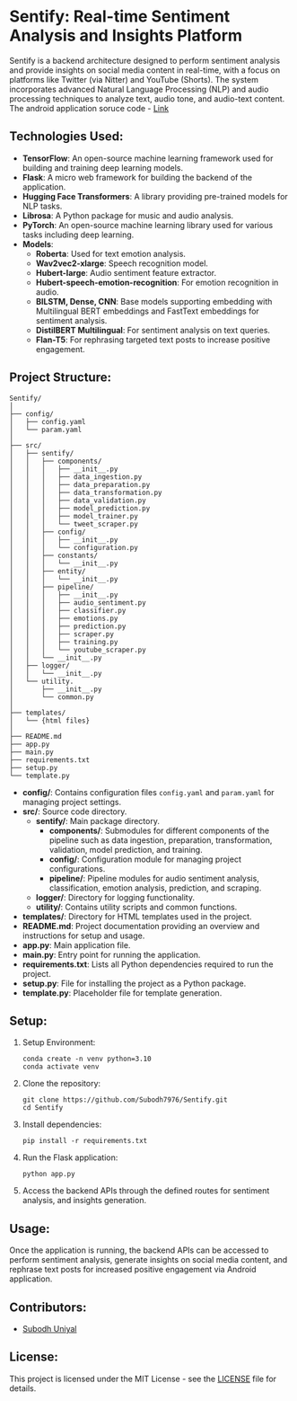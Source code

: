# Sentify: Real-time Sentiment Analysis and Insights Platform

Sentify is a backend architecture designed to perform sentiment analysis and provide insights on social media content in real-time, with a focus on platforms like Twitter (via Nitter) and YouTube (Shorts). The system incorporates advanced Natural Language Processing (NLP) and audio processing techniques to analyze text, audio tone, and audio-text content. The android application soruce code - [Link](https://github.com/yoksire/sentimentanalysis)

## Technologies Used:

- **TensorFlow**: An open-source machine learning framework used for building and training deep learning models.
- **Flask**: A micro web framework for building the backend of the application.
- **Hugging Face Transformers**: A library providing pre-trained models for NLP tasks.
- **Librosa**: A Python package for music and audio analysis.
- **PyTorch**: An open-source machine learning library used for various tasks including deep learning.
- **Models**:
  - **Roberta**: Used for text emotion analysis.
  - **Wav2vec2-xlarge**: Speech recognition model.
  - **Hubert-large**: Audio sentiment feature extractor.
  - **Hubert-speech-emotion-recognition**: For emotion recognition in audio.
  - **BILSTM, Dense, CNN**: Base models supporting embedding with Multilingual BERT embeddings and FastText embeddings for sentiment analysis.
  - **DistilBERT Multilingual**: For sentiment analysis on text queries.
  - **Flan-T5**: For rephrasing targeted text posts to increase positive engagement.

## Project Structure:

```
Sentify/
│
├── config/
│   ├── config.yaml
│   └── param.yaml
│
├── src/
│   ├── sentify/
│   │   ├── components/
│   │   │   ├── __init__.py
│   │   │   ├── data_ingestion.py
│   │   │   ├── data_preparation.py
│   │   │   ├── data_transformation.py
│   │   │   ├── data_validation.py
│   │   │   ├── model_prediction.py
│   │   │   ├── model_trainer.py
│   │   │   └── tweet_scraper.py
│   │   ├── config/
│   │   │   ├── __init__.py
│   │   │   └── configuration.py
│   │   ├── constants/
│   │   │   └── __init__.py
│   │   ├── entity/
│   │   │   └── __init__.py
│   │   ├── pipeline/
│   │   │   ├── __init__.py
│   │   │   ├── audio_sentiment.py
│   │   │   ├── classifier.py
│   │   │   ├── emotions.py
│   │   │   ├── prediction.py
│   │   │   ├── scraper.py
│   │   │   ├── training.py
│   │   │   └── youtube_scraper.py
│   │   └── __init__.py
│   ├── logger/
│   │   └── __init__.py
│   └── utility.
│       ├── __init__.py
│       └── common.py
│
├── templates/
│   └── {html files}
│
├── README.md
├── app.py
├── main.py
├── requirements.txt
├── setup.py
└── template.py
```

- **config/**: Contains configuration files `config.yaml` and `param.yaml` for managing project settings.
- **src/**: Source code directory.
  - **sentify/**: Main package directory.
    - **components/**: Submodules for different components of the pipeline such as data ingestion, preparation, transformation, validation, model prediction, and training.
    - **config/**: Configuration module for managing project configurations.
    - **pipeline/**: Pipeline modules for audio sentiment analysis, classification, emotion analysis, prediction, and scraping.
  - **logger/**: Directory for logging functionality.
  - **utility/**: Contains utility scripts and common functions.
- **templates/**: Directory for HTML templates used in the project.
- **README.md**: Project documentation providing an overview and instructions for setup and usage.
- **app.py**: Main application file.
- **main.py**: Entry point for running the application.
- **requirements.txt**: Lists all Python dependencies required to run the project.
- **setup.py**: File for installing the project as a Python package.
- **template.py**: Placeholder file for template generation.

## Setup:

1. Setup Environment:

   ```
   conda create -n venv python=3.10
   conda activate venv
   ```

2. Clone the repository:

   ```
   git clone https://github.com/Subodh7976/Sentify.git
   cd Sentify
   ```

3. Install dependencies:

   ```
   pip install -r requirements.txt
   ```

4. Run the Flask application:

   ```
   python app.py
   ```

5. Access the backend APIs through the defined routes for sentiment analysis, and insights generation.

## Usage:

Once the application is running, the backend APIs can be accessed to perform sentiment analysis, generate insights on social media content, and rephrase text posts for increased positive engagement via Android application.

## Contributors:

- [Subodh Uniyal](https://github.com/Subodh7976)

## License:

This project is licensed under the MIT License - see the [LICENSE](LICENSE) file for details.
